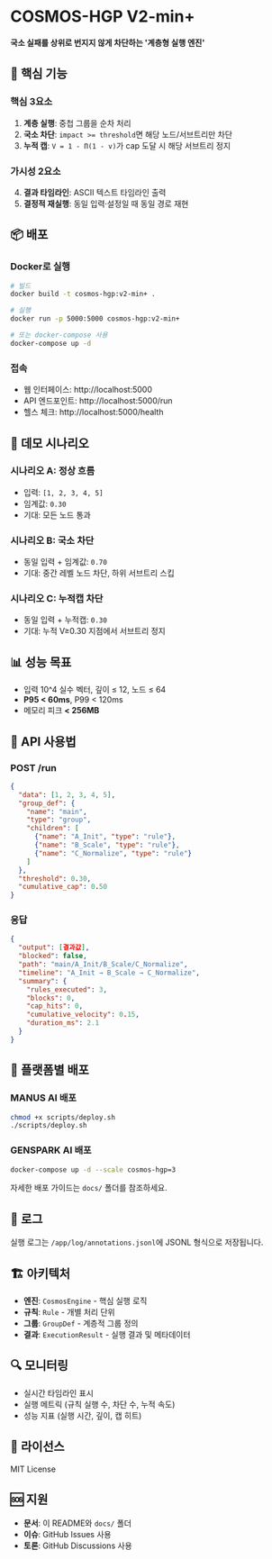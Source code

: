 # COSMOS-HGP V2-min+

**국소 실패를 상위로 번지지 않게 차단하는 '계층형 실행 엔진'**

## 🚀 핵심 기능

### 핵심 3요소
1. **계층 실행**: 중첩 그룹을 순차 처리
2. **국소 차단**: `impact >= threshold`면 해당 노드/서브트리만 차단
3. **누적 캡**: `V = 1 - Π(1 - v)`가 cap 도달 시 해당 서브트리 정지

### 가시성 2요소
4. **결과 타임라인**: ASCII 텍스트 타임라인 출력
5. **결정적 재실행**: 동일 입력·설정일 때 동일 경로 재현

## 📦 배포

### Docker로 실행
```bash
# 빌드
docker build -t cosmos-hgp:v2-min+ .

# 실행
docker run -p 5000:5000 cosmos-hgp:v2-min+

# 또는 docker-compose 사용
docker-compose up -d
```

### 접속
- 웹 인터페이스: http://localhost:5000
- API 엔드포인트: http://localhost:5000/run
- 헬스 체크: http://localhost:5000/health

## 🎯 데모 시나리오

### 시나리오 A: 정상 흐름
- 입력: `[1, 2, 3, 4, 5]`
- 임계값: `0.30`
- 기대: 모든 노드 통과

### 시나리오 B: 국소 차단
- 동일 입력 + 임계값: `0.70`
- 기대: 중간 레벨 노드 차단, 하위 서브트리 스킵

### 시나리오 C: 누적캡 차단
- 동일 입력 + 누적캡: `0.30`
- 기대: 누적 V≥0.30 지점에서 서브트리 정지

## 📊 성능 목표

- 입력 10^4 실수 벡터, 깊이 ≤ 12, 노드 ≤ 64
- **P95 < 60ms**, P99 < 120ms
- 메모리 피크 **< 256MB**

## 🔧 API 사용법

### POST /run
```json
{
  "data": [1, 2, 3, 4, 5],
  "group_def": {
    "name": "main",
    "type": "group",
    "children": [
      {"name": "A_Init", "type": "rule"},
      {"name": "B_Scale", "type": "rule"},
      {"name": "C_Normalize", "type": "rule"}
    ]
  },
  "threshold": 0.30,
  "cumulative_cap": 0.50
}
```

### 응답
```json
{
  "output": [결과값],
  "blocked": false,
  "path": "main/A_Init/B_Scale/C_Normalize",
  "timeline": "A_Init → B_Scale → C_Normalize",
  "summary": {
    "rules_executed": 3,
    "blocks": 0,
    "cap_hits": 0,
    "cumulative_velocity": 0.15,
    "duration_ms": 2.1
  }
}
```

## 🚀 플랫폼별 배포

### MANUS AI 배포
```bash
chmod +x scripts/deploy.sh
./scripts/deploy.sh
```

### GENSPARK AI 배포
```bash
docker-compose up -d --scale cosmos-hgp=3
```

자세한 배포 가이드는 `docs/` 폴더를 참조하세요.

## 📝 로그

실행 로그는 `/app/log/annotations.jsonl`에 JSONL 형식으로 저장됩니다.

## 🏗️ 아키텍처

- **엔진**: `CosmosEngine` - 핵심 실행 로직
- **규칙**: `Rule` - 개별 처리 단위
- **그룹**: `GroupDef` - 계층적 그룹 정의
- **결과**: `ExecutionResult` - 실행 결과 및 메타데이터

## 🔍 모니터링

- 실시간 타임라인 표시
- 실행 메트릭 (규칙 실행 수, 차단 수, 누적 속도)
- 성능 지표 (실행 시간, 깊이, 캡 히트)

## 📄 라이선스

MIT License

## 🆘 지원

- **문서**: 이 README와 `docs/` 폴더
- **이슈**: GitHub Issues 사용
- **토론**: GitHub Discussions 사용
